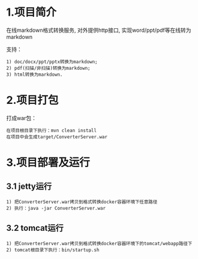 # 1.项目简介

在线markdown格式转换服务, 对外提供http接口, 实现word/ppt/pdf等在线转为markdown


支持：

    1) doc/docx/ppt/pptx转换为markdown;
    2) pdf(扫描/非扫描)转换为markdown;
    3) html转换为markdown.


# 2.项目打包
    
打成war包：

    在项目根目录下执行：mvn clean install
    在项目中会生成target/ConverterServer.war

    
# 3.项目部署及运行

## 3.1 jetty运行

    1) 把ConverterServer.war拷贝到格式转换docker容器环境下任意路径
    2) 执行：java -jar ConverterServer.war

## 3.2 tomcat运行

    1) 把ConverterServer.war拷贝到格式转换docker容器环境下的tomcat/webapp路径下
    2) tomcat根目录下执行：bin/startup.sh